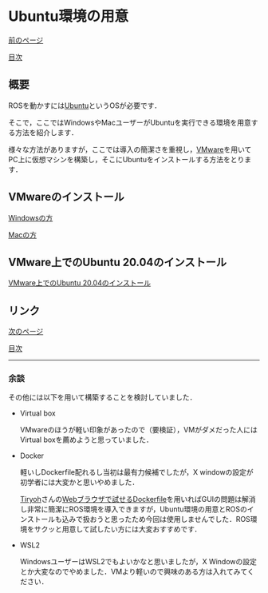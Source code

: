 # Ubuntu環境の用意

[前のページ](../)

[目次](../)

## 概要
ROSを動かすには[Ubuntu](http://www.ubuntulinux.jp/ubuntu)というOSが必要です．

そこで，ここではWindowsやMacユーザーがUbuntuを実行できる環境を用意する方法を紹介します．

様々な方法がありますが，ここでは導入の簡潔さを重視し，[VMware](https://www.vmware.com/jp/products/workstation-player.html)を用いてPC上に仮想マシンを構築し，そこにUbuntuをインストールする方法をとります．

## VMwareのインストール

[Windowsの方](./vmware/windows/)

[Macの方](./vmware/mac)

## VMware上でのUbuntu 20.04のインストール
[VMware上でのUbuntu 20.04のインストール](./vmware/install-ubuntu/)


## リンク
[次のページ](./ros/)

[目次](../)

---

### 余談
その他には以下を用いて構築することを検討していました．
- Virtual box
    
    VMwareのほうが軽い印象があったので（要検証），VMがダメだった人にはVirtual boxを薦めようと思っていました．
- Docker
    
    軽いしDockerfile配れるし当初は最有力候補でしたが，X windowの設定が初学者には大変かと思いやめました．
    
    [Tiryoh](https://github.com/Tiryoh)さんの[Webブラウザで試せるDockerfile](https://memoteki.net/archives/2955)を用いればGUIの問題は解消し非常に簡潔にROS環境を導入できますが，Ubuntu環境の用意とROSのインストールも込みで扱おうと思ったため今回は使用しませんでした．ROS環境をサクッと用意して試したい方には大変おすすめです．
- WSL2
    
    WindowsユーザーはWSL2でもよいかなと思いましたが，X Windowの設定とか大変なのでやめました．VMより軽いので興味のある方は入れてみてください．